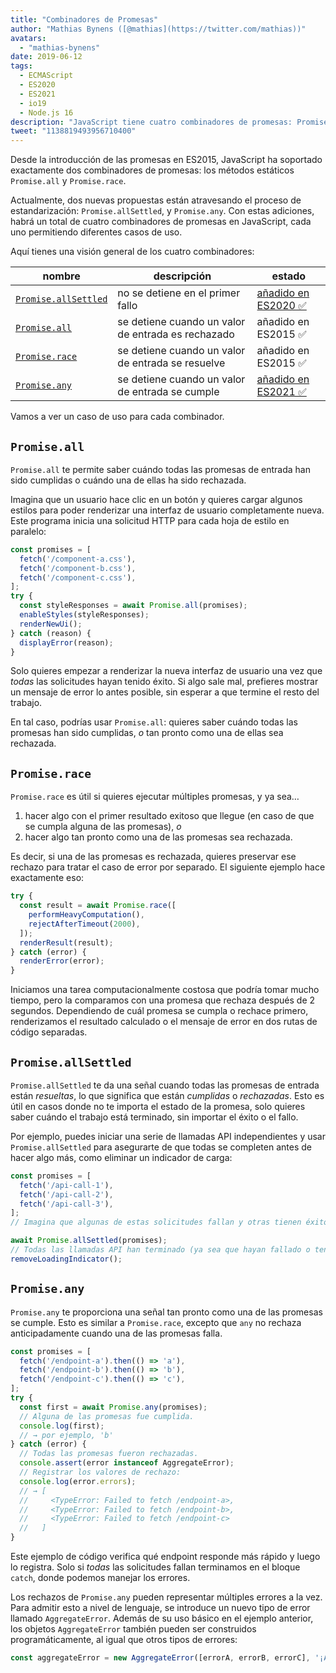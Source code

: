 ```yaml
---
title: "Combinadores de Promesas"
author: "Mathias Bynens ([@mathias](https://twitter.com/mathias))"
avatars:
  - "mathias-bynens"
date: 2019-06-12
tags:
  - ECMAScript
  - ES2020
  - ES2021
  - io19
  - Node.js 16
description: "JavaScript tiene cuatro combinadores de promesas: Promise.all, Promise.race, Promise.allSettled y Promise.any."
tweet: "1138819493956710400"
---
```

Desde la introducción de las promesas en ES2015, JavaScript ha soportado exactamente dos combinadores de promesas: los métodos estáticos `Promise.all` y `Promise.race`.

Actualmente, dos nuevas propuestas están atravesando el proceso de estandarización: `Promise.allSettled`, y `Promise.any`. Con estas adiciones, habrá un total de cuatro combinadores de promesas en JavaScript, cada uno permitiendo diferentes casos de uso.

<!--truncate-->
Aquí tienes una visión general de los cuatro combinadores:


| nombre                                     | descripción                                        | estado                                                          |
| ------------------------------------------ | -------------------------------------------------- | ---------------------------------------------------------------- |
| [`Promise.allSettled`](#promise.allsettled) | no se detiene en el primer fallo                  | [añadido en ES2020 ✅](https://github.com/tc39/proposal-promise-allSettled) |
| [`Promise.all`](#promise.all)               | se detiene cuando un valor de entrada es rechazado | añadido en ES2015 ✅                                              |
| [`Promise.race`](#promise.race)             | se detiene cuando un valor de entrada se resuelve  | añadido en ES2015 ✅                                              |
| [`Promise.any`](#promise.any)               | se detiene cuando un valor de entrada se cumple    | [añadido en ES2021 ✅](https://github.com/tc39/proposal-promise-any)        |


Vamos a ver un caso de uso para cada combinador.

## `Promise.all`

<feature-support chrome="32"
                 firefox="29"
                 safari="8"
                 nodejs="0.12"
                 babel="yes https://github.com/zloirock/core-js#ecmascript-promise"></feature-support>

`Promise.all` te permite saber cuándo todas las promesas de entrada han sido cumplidas o cuándo una de ellas ha sido rechazada.

Imagina que un usuario hace clic en un botón y quieres cargar algunos estilos para poder renderizar una interfaz de usuario completamente nueva. Este programa inicia una solicitud HTTP para cada hoja de estilo en paralelo:

```js
const promises = [
  fetch('/component-a.css'),
  fetch('/component-b.css'),
  fetch('/component-c.css'),
];
try {
  const styleResponses = await Promise.all(promises);
  enableStyles(styleResponses);
  renderNewUi();
} catch (reason) {
  displayError(reason);
}
```

Solo quieres empezar a renderizar la nueva interfaz de usuario una vez que _todas_ las solicitudes hayan tenido éxito. Si algo sale mal, prefieres mostrar un mensaje de error lo antes posible, sin esperar a que termine el resto del trabajo.

En tal caso, podrías usar `Promise.all`: quieres saber cuándo todas las promesas han sido cumplidas, _o_ tan pronto como una de ellas sea rechazada.

## `Promise.race`

<feature-support chrome="32"
                 firefox="29"
                 safari="8"
                 nodejs="0.12"
                 babel="yes https://github.com/zloirock/core-js#ecmascript-promise"></feature-support>

`Promise.race` es útil si quieres ejecutar múltiples promesas, y ya sea…

1. hacer algo con el primer resultado exitoso que llegue (en caso de que se cumpla alguna de las promesas), _o_
1. hacer algo tan pronto como una de las promesas sea rechazada.

Es decir, si una de las promesas es rechazada, quieres preservar ese rechazo para tratar el caso de error por separado. El siguiente ejemplo hace exactamente eso:

```js
try {
  const result = await Promise.race([
    performHeavyComputation(),
    rejectAfterTimeout(2000),
  ]);
  renderResult(result);
} catch (error) {
  renderError(error);
}
```

Iniciamos una tarea computacionalmente costosa que podría tomar mucho tiempo, pero la comparamos con una promesa que rechaza después de 2 segundos. Dependiendo de cuál promesa se cumpla o rechace primero, renderizamos el resultado calculado o el mensaje de error en dos rutas de código separadas.

## `Promise.allSettled`

<feature-support chrome="76"
                 firefox="71 https://bugzilla.mozilla.org/show_bug.cgi?id=1549176"
                 safari="13"
                 nodejs="12.9.0 https://nodejs.org/en/blog/release/v12.9.0/"
                 babel="yes https://github.com/zloirock/core-js#ecmascript-promise"></feature-support>

`Promise.allSettled` te da una señal cuando todas las promesas de entrada están _resueltas_, lo que significa que están _cumplidas_ o _rechazadas_. Esto es útil en casos donde no te importa el estado de la promesa, solo quieres saber cuándo el trabajo está terminado, sin importar el éxito o el fallo.

Por ejemplo, puedes iniciar una serie de llamadas API independientes y usar `Promise.allSettled` para asegurarte de que todas se completen antes de hacer algo más, como eliminar un indicador de carga:

```js
const promises = [
  fetch('/api-call-1'),
  fetch('/api-call-2'),
  fetch('/api-call-3'),
];
// Imagina que algunas de estas solicitudes fallan y otras tienen éxito.

await Promise.allSettled(promises);
// Todas las llamadas API han terminado (ya sea que hayan fallado o tenido éxito).
removeLoadingIndicator();
```

## `Promise.any`

<feature-support chrome="85 https://bugs.chromium.org/p/v8/issues/detail?id=9808"
                 firefox="79 https://bugzilla.mozilla.org/show_bug.cgi?id=1568903"
                 safari="14 https://bugs.webkit.org/show_bug.cgi?id=202566"
                 nodejs="16"
                 babel="yes https://github.com/zloirock/core-js#ecmascript-promise"></feature-support>

`Promise.any` te proporciona una señal tan pronto como una de las promesas se cumple. Esto es similar a `Promise.race`, excepto que `any` no rechaza anticipadamente cuando una de las promesas falla.

```js
const promises = [
  fetch('/endpoint-a').then(() => 'a'),
  fetch('/endpoint-b').then(() => 'b'),
  fetch('/endpoint-c').then(() => 'c'),
];
try {
  const first = await Promise.any(promises);
  // Alguna de las promesas fue cumplida.
  console.log(first);
  // → por ejemplo, 'b'
} catch (error) {
  // Todas las promesas fueron rechazadas.
  console.assert(error instanceof AggregateError);
  // Registrar los valores de rechazo:
  console.log(error.errors);
  // → [
  //     <TypeError: Failed to fetch /endpoint-a>,
  //     <TypeError: Failed to fetch /endpoint-b>,
  //     <TypeError: Failed to fetch /endpoint-c>
  //   ]
}
```

Este ejemplo de código verifica qué endpoint responde más rápido y luego lo registra. Solo si _todas_ las solicitudes fallan terminamos en el bloque `catch`, donde podemos manejar los errores.

Los rechazos de `Promise.any` pueden representar múltiples errores a la vez. Para admitir esto a nivel de lenguaje, se introduce un nuevo tipo de error llamado `AggregateError`. Además de su uso básico en el ejemplo anterior, los objetos `AggregateError` también pueden ser construidos programáticamente, al igual que otros tipos de errores:

```js
const aggregateError = new AggregateError([errorA, errorB, errorC], '¡Algo salió mal!');
```
